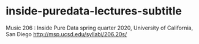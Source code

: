 # inside-puredata-lectures-subtitle

Music 206 : Inside Pure Data
spring quarter 2020, University of California, San Diego
http://msp.ucsd.edu/syllabi/206.20s/
